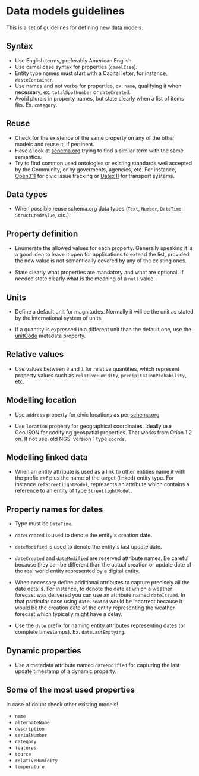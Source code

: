 # Data models guidelines

This is a set of guidelines for defining new data models. 

## Syntax

+ Use English terms, preferably American English.
+ Use camel case syntax for properties (`camelCase`). 
+ Entity type names must start with a Capital letter, for instance, `WasteContainer`.
+ Use names and not verbs for properties, ex. `name`, qualifying it when necessary, ex. `totalSpotNumber` or `dateCreated`.
+ Avoid plurals in property names, but state clearly when a list of items fits. Ex. `category`. 

## Reuse

+ Check for the existence of the same property on any of the other models and reuse it, if pertinent. 
+ Have a look at [schema.org](http://schema.org) trying to find a similar term with the same semantics.
+ Try to find common used ontologies or existing standards well accepted by the Community, or by goverments, agencies, etc.
For instance, [Open311](http://www.open311.org/) for civic issue tracking or [Datex II](http://www.datex2.eu/) for transport systems. 

## Data types

+ When possible reuse schema.org data types (`Text`, `Number`, `DateTime`, `StructuredValue`, etc.).

## Property definition

+ Enumerate the allowed values for each property. Generally speaking it is a good idea to leave it open for applications
to extend the list, provided the new value is not semantically covered by any of the existing ones.

+ State clearly what properties are mandatory and what are optional. If needed state clearly what is the meaning of a
`null` value. 

## Units

+ Define a default unit for magnitudes. Normally it will be the unit as stated by the international system of units.

+ If a quantity is expressed in a different unit than the default one, use the [unitCode](http://schema.org/unitCode) metadata
property.

## Relative values

+ Use values between `0` and `1` for relative quantities, which represent property values
such as `relativeHumidity`, `precipitationProbability`, etc. 

## Modelling location

+ Use `address` property for civic locations as per [schema.org](http://schema.org/address)

+ Use `location` property for geographical coordinates. Ideally use GeoJSON for codifying geospatial properties. That works
from Orion 1.2 on. If not use, old NGSI version 1 type `coords`.

## Modelling linked data

+ When an entity attribute is used as a link to other entities name
it with the prefix `ref` plus the name of the target (linked) entity type. For instance `refStreetlightModel`, represents an attribute
which contains a reference to an entity of type `StreetlightModel`. 

## Property names for dates

+ Type must be `DateTime`.

+ `dateCreated` is used to denote the entity's creation date.

+ `dateModified` is used to denote the entity's last update date. 

+ `dateCreated` and `dateModified` are reserved attribute names. Be careful because they can be different
than the actual creation or update date of the real world entity represented by a digital entity.

+ When necessary define additional attributes to capture precisely all the date details.
For instance, to denote the date at which a weather forecast was delivered you can use an attribute named `dateIssued`.
In that particular case using `dateCreated` would be incorrect because
it would be the creation date of the entity representing the weather forecast which typically might have a delay. 

+ Use the `date` prefix for naming entity attributes representing dates (or complete timestamps). Ex. `dateLastEmptying`. 

## Dynamic properties

+ Use a metadata attribute named `dateModified` for capturing the last update timestamp of a dynamic property.

## Some of the most used properties

In case of doubt check other existing models! 

+ `name`
+ `alternateName`
+ `description`
+ `serialNumber`
+ `category`
+ `features`
+ `source`
+ `relativeHumidity`
+ `temperature`
